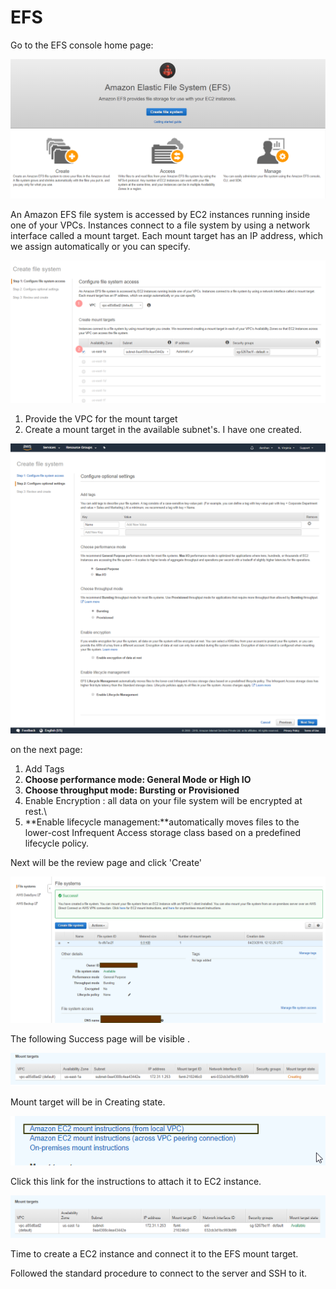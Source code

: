 # EFS

Go to the EFS console home page:

![](../../.gitbook/assets/image%20%2849%29.png)

An Amazon EFS file system is accessed by EC2 instances running inside one of your VPCs. Instances connect to a file system by using a network interface called a mount target. Each mount target has an IP address, which we assign automatically or you can specify.

![](../../.gitbook/assets/image%20%2840%29.png)

1. Provide the VPC for the mount target
2. Create a mount target in the available subnet's. I have one created.

![](../../.gitbook/assets/screencapture-console-aws-amazon-efs-home-2019-04-23-17_37_34.png)

on the next page:

1. Add Tags
2. **Choose performance mode: General Mode or High IO**
3. **Choose throughput mode: Bursting or Provisioned**
4. Enable Encryption : all data on your file system will be encrypted at rest.\
5. **Enable lifecycle management:**automatically moves files to the lower-cost Infrequent Access storage class based on a predefined lifecycle policy.

Next will be the review page and click 'Create' 

![](../../.gitbook/assets/image%20%2899%29.png)

The following Success page will be visible .

![](../../.gitbook/assets/image%20%2817%29.png)

Mount target will be in Creating state.

![](../../.gitbook/assets/image%20%2816%29.png)

Click this link for the instructions to attach it to EC2 instance.

![After a while the mount target will be available.](../../.gitbook/assets/image%20%2819%29.png)

Time to create a EC2 instance and connect it to the EFS mount target.

Followed the standard procedure to connect to the server and SSH to it.





